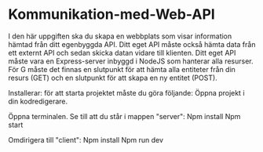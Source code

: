 # Kommunikation-med-Web-API


I den här uppgiften ska du skapa en webbplats som visar information hämtad från ditt egenbyggda API. Ditt eget API måste också hämta data från ett externt API och sedan skicka datan vidare till klienten. Ditt eget API måste vara en Express-server inbyggd i NodeJS som hanterar alla resurser. För G måste det finnas en slutpunkt för att hämta alla entiteter från din resurs (GET) och en slutpunkt för att skapa en ny entitet (POST).



Installerar: för att starta projektet måste du göra följande:
Öppna projekt i din kodredigerare.

Öppna terminalen. Se till att du står i mappen "server":
Npm install
Npm start

Omdirigera till "client":
Npm install
Npm run dev
